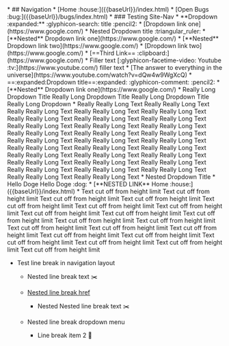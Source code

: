 <navigation>
* ## Navigation
* [Home :house:]({{baseUrl}}/index.html)
* [Open Bugs :bug:]({{baseUrl}}/bugs/index.html)
* ### Testing Site-Nav
* **Dropdown :expanded:** :glyphicon-search: title :pencil2: <!-- Nested list items will be placed inside a Dropdown menu -->
  * [Dropdown link one](https://www.google.com/)
  * Nested Dropdown title :triangular_ruler:
    * [**Nested** Dropdown link one](https://www.google.com/)
    * [**Nested** Dropdown link two](https://www.google.com/)
  * [Dropdown link two](https://www.google.com/)
* [==Third Link== :clipboard:](https://www.google.com/)
* Filler text [:glyphicon-facetime-video: Youtube :tv:](https://www.youtube.com/) filler text<!-- Using a link as a Dropdown title will not render a Dropdown menu -->
  * [The answer to everything in the universe](https://www.youtube.com/watch?v=dQw4w9WgXcQ)
  * ==:expanded:Dropdown title==:expanded: :glyphicon-comment: :pencil2: <!-- Dropdown menus in are still supported inside, as long as the title is not a link -->
    * [**Nested** Dropdown link one](https://www.google.com/)
* Really Long Dropdown Title Really Long Dropdown Title Really Long Dropdown Title Really Long Dropdown
  * Really Really Long Text Really Really Long Text Really Really Long Text Really Really Long Text Really Really Long Text Really Really Long Text Really Really Long Text Really Really Long Text Really Really Long Text Really Really Long Text Really Really Long Text Really Really Long Text Really Really Long Text Really Really Long Text Really Really Long Text Really Really Long Text Really Really Long Text Really Really Long Text Really Really Long Text Really Really Long Text Really Really Long Text Really Really Long Text Really Really Long Text Really Really Long Text Really Really Long Text Really Really Long Text Really Really Long Text Really Really Long Text Really Really Long Text Really Really Long Text Really Really Long Text
  * Nested Dropdown Title 
    * Hello Doge Hello Doge :dog:
    * [**NESTED LINK** Home :house:]({{baseUrl}}/index.html)
    * Text cut off from height limit Text cut off from height limit Text cut off from height limit Text cut off from height limit Text cut off from height limit Text cut off from height limit Text cut off from height limit Text cut off from height limit Text cut off from height limit Text cut off from height limit Text cut off from height limit Text cut off from height limit Text cut off from height limit Text cut off from height limit Text cut off from height limit Text cut off from height limit Text cut off from height limit Text cut off from height limit Text cut off from height limit Text cut off from height limit Text cut off from height limit 

* Test line break in navigation layout
  
  * Nested line break text :scissors:
  
  * [Nested line break href]({{baseUrl}}/index.html)
  
    * Nested Nested line break text :scissors:
    
  * Nested line break dropdown menu 
    
    * Line break item 2 :blue_book:

</navigation>
